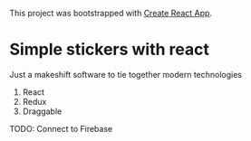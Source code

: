 This project was bootstrapped with [Create React App](https://github.com/facebookincubator/create-react-app).

# Simple stickers with react

Just a makeshift software to tie together modern technologies

1. React
2. Redux 
3. Draggable

TODO: Connect to Firebase